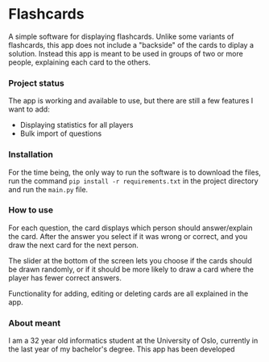 
# Flashcards

A simple software for displaying flashcards. Unlike some variants of flashcards, this app does not include a "backside" of the cards to diplay a solution. Instead this app is meant to be used in groups of two or more people, explaining each card to the others.

### Project status

The app is working and available to use, but there are still a few features I want to add:

- Displaying statistics for all players
- Bulk import of questions

### Installation

For the time being, the only way to run the software is to download the files, run the command `pip install -r requirements.txt` in the project directory and run the `main.py` file.

### How to use

For each question, the card displays which person should answer/explain the card. After the answer you select if it was wrong or correct, and you draw the next card for the next person.

The slider at the bottom of the screen lets you choose if the cards should be drawn randomly, or if it should be more likely to draw a card where the player has fewer correct answers.

Functionality for adding, editing or deleting cards are all explained in the app.

### About meant

I am a 32 year old informatics student at the University of Oslo, currently in the last year of my bachelor's degree. This app has been developed